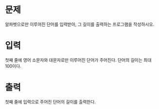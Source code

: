 # 문제
알파벳으로만 이루어진 단어를 입력받아, 그 길이를 출력하는 프로그램을 작성하시오.

# 입력
첫째 줄에 영어 소문자와 대문자로만 이루어진 단어가 주어진다. 단어의 길이는 최대 100이다.

# 출력
첫째 줄에 입력으로 주어진 단어의 길이를 출력한다.
